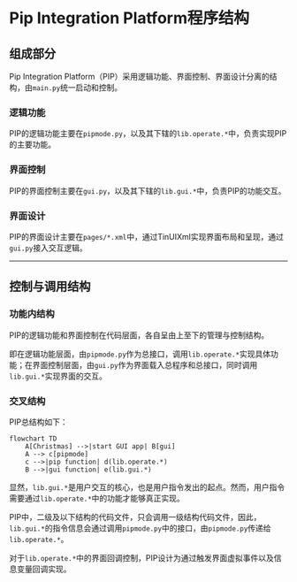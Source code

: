 # Pip Integration Platform程序结构

## 组成部分

Pip Integration Platform（PIP）采用逻辑功能、界面控制、界面设计分离的结构，由`main.py`统一启动和控制。

### 逻辑功能

PIP的逻辑功能主要在`pipmode.py`，以及其下辖的`lib.operate.*`中，负责实现PIP的主要功能。

### 界面控制

PIP的界面控制主要在`gui.py`，以及其下辖的`lib.gui.*`中，负责PIP的功能交互。

### 界面设计

PIP的界面设计主要在`pages/*.xml`中，通过TinUIXml实现界面布局和呈现，通过`gui.py`接入交互逻辑。

---

## 控制与调用结构

### 功能内结构

PIP的逻辑功能和界面控制在代码层面，各自呈由上至下的管理与控制结构。

即在逻辑功能层面，由`pipmode.py`作为总接口，调用`lib.operate.*`实现具体功能；在界面控制层面，由`gui.py`作为界面载入总程序和总接口，同时调用`lib.gui.*`实现界面的交互。

### 交叉结构

PIP总结构如下：

```mermaid
flowchart TD
    A[Christmas] -->|start GUI app| B[gui]
    A --> c[pipmode]
    c -->|pip function| d(lib.operate.*)
    B -->|gui function| e(lib.gui.*)
```

显然，`lib.gui.*`是用户交互的核心，也是用户指令发出的起点。然而，用户指令需要通过`lib.operate.*`中的功能才能够真正实现。

PIP中，二级及以下结构的代码文件，只会调用一级结构代码文件，因此，`lib.gui.*`的指令信息会通过调用`pipmode.py`中的接口，由`pipmode.py`传递给`lib.operate.*`。

对于`lib.operate.*`中的界面回调控制，PIP设计为通过触发界面虚拟事件以及信息变量回调实现。
